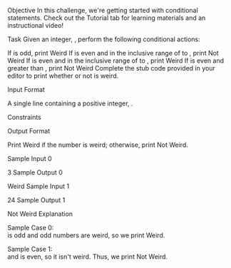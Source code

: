 Objective 
In this challenge, we're getting started with conditional statements. Check out the Tutorial tab for learning materials and an instructional video!

Task 
Given an integer, , perform the following conditional actions:

If  is odd, print Weird
If  is even and in the inclusive range of  to , print Not Weird
If  is even and in the inclusive range of  to , print Weird
If  is even and greater than , print Not Weird
Complete the stub code provided in your editor to print whether or not  is weird.

Input Format

A single line containing a positive integer, .

Constraints

Output Format

Print Weird if the number is weird; otherwise, print Not Weird.

Sample Input 0

3
Sample Output 0

Weird
Sample Input 1

24
Sample Output 1

Not Weird
Explanation

Sample Case 0:  
 is odd and odd numbers are weird, so we print Weird.

Sample Case 1:  
 and  is even, so it isn't weird. Thus, we print Not Weird.
